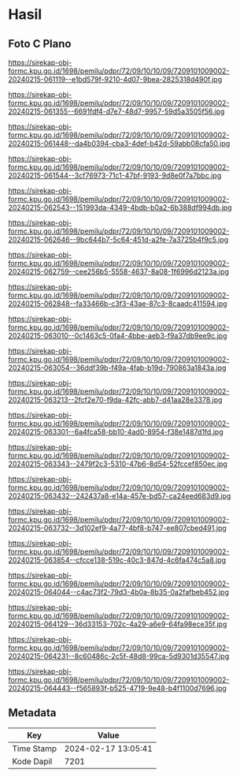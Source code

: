 # Hasil

## Foto C Plano

https://sirekap-obj-formc.kpu.go.id/1698/pemilu/pdpr/72/09/10/10/09/7209101009002-20240215-061119--e1bd579f-9210-4d07-9bea-2825318d490f.jpg

https://sirekap-obj-formc.kpu.go.id/1698/pemilu/pdpr/72/09/10/10/09/7209101009002-20240215-061355--6691fdf4-d7e7-48d7-9957-59d5a3505f56.jpg

https://sirekap-obj-formc.kpu.go.id/1698/pemilu/pdpr/72/09/10/10/09/7209101009002-20240215-061448--da4b0394-cba3-4def-b42d-59abb08cfa50.jpg

https://sirekap-obj-formc.kpu.go.id/1698/pemilu/pdpr/72/09/10/10/09/7209101009002-20240215-061544--3cf76973-71c1-47bf-9193-9d8e0f7a7bbc.jpg

https://sirekap-obj-formc.kpu.go.id/1698/pemilu/pdpr/72/09/10/10/09/7209101009002-20240215-062543--151993da-4349-4bdb-b0a2-6b388df994db.jpg

https://sirekap-obj-formc.kpu.go.id/1698/pemilu/pdpr/72/09/10/10/09/7209101009002-20240215-062646--9bc644b7-5c64-451d-a2fe-7a3725b4f9c5.jpg

https://sirekap-obj-formc.kpu.go.id/1698/pemilu/pdpr/72/09/10/10/09/7209101009002-20240215-062759--cee256b5-5558-4637-8a08-1f6996d2123a.jpg

https://sirekap-obj-formc.kpu.go.id/1698/pemilu/pdpr/72/09/10/10/09/7209101009002-20240215-062848--fa33466b-c3f3-43ae-87c3-8caadc411594.jpg

https://sirekap-obj-formc.kpu.go.id/1698/pemilu/pdpr/72/09/10/10/09/7209101009002-20240215-063010--0c1463c5-0fa4-4bbe-aeb3-f9a37db9ee9c.jpg

https://sirekap-obj-formc.kpu.go.id/1698/pemilu/pdpr/72/09/10/10/09/7209101009002-20240215-063054--36ddf39b-f49a-4fab-b19d-790863a1843a.jpg

https://sirekap-obj-formc.kpu.go.id/1698/pemilu/pdpr/72/09/10/10/09/7209101009002-20240215-063213--2fcf2e70-f9da-42fc-abb7-d41aa28e3378.jpg

https://sirekap-obj-formc.kpu.go.id/1698/pemilu/pdpr/72/09/10/10/09/7209101009002-20240215-063301--6a4fca58-bb10-4ad0-8954-f38e1487d1fd.jpg

https://sirekap-obj-formc.kpu.go.id/1698/pemilu/pdpr/72/09/10/10/09/7209101009002-20240215-063343--2479f2c3-5310-47b6-8d54-52fccef850ec.jpg

https://sirekap-obj-formc.kpu.go.id/1698/pemilu/pdpr/72/09/10/10/09/7209101009002-20240215-063432--242437a8-e14a-457e-bd57-ca24eed683d9.jpg

https://sirekap-obj-formc.kpu.go.id/1698/pemilu/pdpr/72/09/10/10/09/7209101009002-20240215-063732--3d102ef9-4a77-4bf8-b747-ee807cbed491.jpg

https://sirekap-obj-formc.kpu.go.id/1698/pemilu/pdpr/72/09/10/10/09/7209101009002-20240215-063854--cfcce138-519c-40c3-847d-4c6fa474c5a8.jpg

https://sirekap-obj-formc.kpu.go.id/1698/pemilu/pdpr/72/09/10/10/09/7209101009002-20240215-064044--c4ac73f2-79d3-4b0a-8b35-0a2fafbeb452.jpg

https://sirekap-obj-formc.kpu.go.id/1698/pemilu/pdpr/72/09/10/10/09/7209101009002-20240215-064129--36d33153-702c-4a29-a6e9-64fa98ece35f.jpg

https://sirekap-obj-formc.kpu.go.id/1698/pemilu/pdpr/72/09/10/10/09/7209101009002-20240215-064231--8c60486c-2c5f-48d8-99ca-5d9301d35547.jpg

https://sirekap-obj-formc.kpu.go.id/1698/pemilu/pdpr/72/09/10/10/09/7209101009002-20240215-064443--f565893f-b525-4719-9e48-b4f1100d7696.jpg


## Metadata

| Key        | Value               |
| ---------- | ------------------- |
| Time Stamp | 2024-02-17 13:05:41 |
| Kode Dapil | 7201                |



